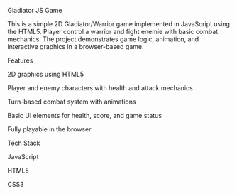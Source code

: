 Gladiator JS Game

This is a simple 2D Gladiator/Warrior game implemented in JavaScript using the HTML5. Player control a warrior and fight enemie with basic combat mechanics. The project demonstrates game logic, animation, and interactive graphics in a browser-based game.

Features

2D graphics using HTML5

Player and enemy characters with health and attack mechanics

Turn-based combat system with animations

Basic UI elements for health, score, and game status

Fully playable in the browser

Tech Stack

JavaScript

HTML5 

CSS3 
